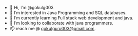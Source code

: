 - 👋 Hi, I’m @gokulg003
- 👀 I’m interested in Java Programming and SQL databases.
- 🌱 I’m currently learning Full stack web development and java.
- 💞️ I’m looking to collaborate with java programmers.
- 📫 reach me @ gokulguru003@gmail.com.

<!---
gokulg003/gokulg003 is a ✨ special ✨ repository because its `README.md` (this file) appears on your GitHub profile.
You can click the Preview link to take a look at your changes.
--->
